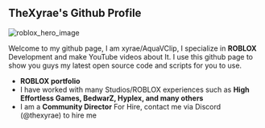 ## TheXyrae's Github Profile

![roblox_hero_image](https://github.com/Roblox/.github/assets/47404136/6ebbf1f8-5ba8-4213-8d11-55c32c737df7)

Welcome to my github page, I am xyrae/AquaVClip, I specialize in **ROBLOX** Development and make YouTube videos about It. 
I use this github page to show you guys my latest open source code and scripts for you to use. 

- **ROBLOX portfolio**
 - I have worked with many Studios/ROBLOX experiences such as **High Effortless Games, BedwarZ, Hyplex, and many others**
 - I am a **Community Director** For Hire, contact me via Discord (@thexyrae) to hire me
